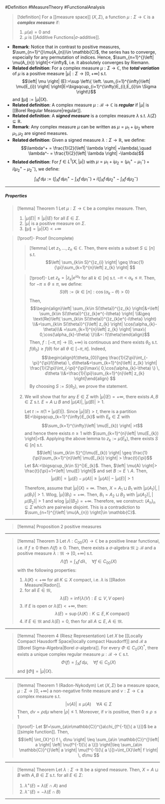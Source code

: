 #Definition #MeasureTheory #FunctionalAnalysis 
> [!definition]
> For a [[measure space]] $(X,\Sigma)$, a function $\mu:\Sigma\to \mathbb{C}$ is a ***complex measure*** if:
> 1. $\mu(\varnothing)=0$ and
> 2. $\mu$ is [[Additive Functions|$\sigma$-additive]].
- **Remark**: Notice that in contrast to positive measures, $\sum_{n=1}^{}\mu(A_{n})\in \mathbb{C}$, the series has to converge, especially for any permutation of indices. Hence, $\sum_{n=1}^{}\left| \mu(A_{n}) \right|<+\infty$, i.e. it absolutely converges by Riemann.
- **Related definition**: For a complex measure $\mu:\Sigma\to \mathbb{C}$, the ***total variation*** of $\mu$ is a positive measure $\left| \mu \right|:\Sigma\to [0,+\infty]$ s.t. $$\left| \mu \right| (E):=\sup \left\{ \left.  \sum_{i=1}^{\infty}\left| \mu(E_{i}) \right|    \right|E=\bigsqcup_{i=1}^{\infty}E_{i},E_{i}\in \Sigma \right\}$$and $\left\| \mu \right\|:=\left| \mu \right|(X)$.
- **Related definition**: A complex measure $\mu:\mathcal{B}\to \mathbb{C}$ is ***regular*** if $\left| \mu \right|$ is [[Borel Regular Measure|regular]].
- **Related definition**: A ***signed measure*** is a complex measure $\lambda$ s.t. $\lambda(\Sigma)\subseteq \mathbb{R}$.
- **Remark**: Any complex measure $\mu$ can be written as $\mu=\mu_{1}+i \mu_{2}$ where $\mu_{1},\mu_{2}$ are signed measures.
- **Related definition**: Given a signed measure $\lambda:\Sigma\to \mathbb{R}$, we define: $$\lambda^+  = \frac{1}{2}(\left| \lambda \right| +\lambda),\quad \lambda^-  = \frac{1}{2}(\left| \lambda \right| -\lambda)$$
- **Related definition**: For $f\in L^1(X,\left| \mu \right|)$ with $\mu=\mu_{1}+i \mu_{2}=(\mu_{1}^+ - \mu_{1}^-)+i(\mu_{2}^+ -\mu_{2}^-)$, we define: $$\int_{X}^{} f \, d\mu:=\left( \int_{X}^{} f \, d\mu^+_{1}-\int_{X}^{} f \, d\mu^-_{1}  \right) +i\left( \int_{X}^{} f \, d\mu^+_{2}-\int_{X}^{} f \, d\mu^-_{2}  \right)  $$
---
##### Properties
> [!lemma] Theorem 1
> Let $\mu:\Sigma\to \mathbb{C}$ be a complex measure. Then, 
> 1. $\left| \mu(E) \right|\leq \left| \mu \right|(E)$ for all $E\in \Sigma$.
> 1. $\left| \mu \right|$ is a positive measure on $\Sigma$.
> 2. $\|\mu \|=\left| \mu \right|(X)<+\infty$

> [!proof]- Proof (Incomplete)
> > [!lemma] 
> > Let $z_{1},\dots,z_{n}\in \mathbb{C}$. Then, there exists a subset $S\subseteq[n]$ s.t. $$\left| \sum_{k\in S}^{}z_{i} \right| \geq \frac{1}{\pi}\sum_{k=1}^{n}\left| z_{k} \right| $$
> 
> > [!proof]-
> > Let $z_{k}=\left| z_{k} \right|e^{i\alpha_{k}}$ for all $k\in [n]$ s.t. $-\pi<\alpha_{k}\leq \pi$. Then, for $-\pi\leq\theta\leq \pi$, we define: $$S(\theta):=\{ k\in [n]:\cos(\alpha_{k}-\theta)>0 \}$$Then,
> > $$\begin{align}\left| \sum_{k\in S(\theta)}^{}z_{k} \right|&=\left| \sum_{k\in S(\theta)}^{}z_{k}e^{-i\theta} \right| \\&\geq \text{Re}\left( \sum_{k\in S(\theta)}^{}z_{k}e^{-i\theta} \right) \\&=\sum_{k\in S(\theta)}^{}\left| z_{k} \right| \cos(\alpha_{k}-\theta)\\& =\sum_{k=1}^{n}\left| z_{k} \right| \max\{ 0,\cos(\alpha_{k}-\theta) \}\\&=: f(\theta)\end{align}$$Then, $f:[-\pi,\pi]\to[0,+\infty)$ is continuous and there exists $\theta_{0}$ s.t. $f(\theta_{0})\geq f(\theta)$ for all $\theta\in [-\pi,\pi]$. Indeed, $$\begin{align}f(\theta_{0})\geq \frac{1}{2\pi}\int_{-\pi}^{\pi}f(\theta)  \, d\theta&=\sum_{k=1}^{n}\left| z_{k} \right| \frac{1}{2\pi}\int_{-\pi}^{\pi}\max\{ 0,\cos(\alpha_{k}-\theta) \}  \, d\theta \\&=\frac{1}{\pi}\sum_{k=1}^{n}\left| z_{k} \right|\end{align} $$ By choosing $S:=S(\theta_{0})$, we prove the statement.
> 
> 2. We will show that for any $E\in \Sigma$ with $\left| \mu \right|(E)=+\infty$, there exists $A,B\in \Sigma$ s.t. $E=A\sqcup B$ and $\left| \mu(A) \right|,\left| \mu(B) \right|>1$. 
>    
>    Let $t:=\pi(1+\left| \mu(E) \right|)$. Since $\left| \mu \right|(E)>t$, there is a partition $E=\bigsqcup_{k=1}^{\infty}E_{k}$ with $E_{k}\in \Sigma$ with $$\sum_{k=1}^{\infty}\left| \mu(E_{k}) \right| >t$$and hence there exists $n\geq 1$ with $\sum_{k=1}^{n}\left| \mu(E_{k}) \right|>t$. Applying the above lemma to $z_{k}:=\mu(E_{k})$, there exists $S\in [n]$ s.t. $$\left| \sum_{k\in S}^{}\mu(E_{k}) \right| \geq \frac{1}{\pi}\sum_{k=1}^{n}\left| \mu(E_{k}) \right| > \frac{t}{\pi}$$Let $A:=\bigsqcup_{k\in S}^{}E_{k}$. Then, $\left| \mu(A) \right|> \frac{t}{\pi}=1+\left| \mu(E) \right|$ and set $B:= E \backslash A$. Then, $$\left| \mu(B) \right| =\left| \mu(E)-\mu(A) \right| \geq \left| \mu(A) \right| -\left| \mu(E) \right| >1$$
>    
>    Therefore, assume that $\left| \mu \right|(X)=\infty$. Then, $X=A_{1}\sqcup B_{1}$ with $\left| \mu(A_{1}) \right|,\left| \mu(B_{1}) \right|>1$.  Wlog, $\left| \mu \right|(B_{1})=+\infty$. Then, $B_{1}=A_{2}\sqcup B_{2}$ with $\left| \mu(A_{2}) \right|,\left| \mu(B_{2}) \right|>1$ and wlog $\left| \mu \right|(B_{2})=+\infty$. Therefore, we construct: $(A_{n})_{n}\subseteq \Sigma$ which are pairwise disjoint. This is a contradiction to $\sum_{n=1}^{}\left| \mu(A_{n}) \right|\in \mathbb{C}$. 
---
> [!lemma] Proposition 2
> positive measures
---
> [!lemma] Theorem 3
> Let $\Lambda: C_{00}(X)\to \mathbb{C}$ be a positive linear functional, i.e. if $f\geq 0$ then $\Lambda(f)\geq 0$. Then, there exists a $\sigma$-algebra $\mathfrak{M}\supseteq \mathcal{B}$ and a positive measure $\lambda:\mathfrak{M}\to[0,+\infty]$ s.t. $$\Lambda(f)=\int_{X}f  \, d\lambda,\quad \forall f\in C_{00}(X) $$with the following properties:
> 1. $\lambda(K)<+\infty$ for all $K\subseteq X$ compact, i.e. $\lambda$ is [[Radon Measure|Radon]].
> 2. for all $E\in \mathfrak{M}$, $$\lambda(E)=\text{inf}\{ \lambda(V):E \subseteq V, V\text{ open} \}$$
> 3. if $E$ is open or $\lambda(E)<+\infty$, then: $$\lambda(E)=\sup\{ \lambda(K):K\subseteq E, K\text{ compact} \}$$
> 4. if $E\in \mathfrak{M}$ and $\lambda(E)=0$, then for all $A\subseteq E$, $A\in \mathfrak{M}.$

---

> [!lemma] Theorem 4 (Riesz Representation)
> Let $X$ be [[Locally Compact Hausdorff Space|locally compact Hausdorff]] and $\mathcal{B}$ a [[Borel Sigma-Algebra|Borel $\sigma$-algebra]]. For every $\Phi\in C_{0}(X)^{*}$, there exists a unique complex regular measure $\mu:\mathcal{B}\to \mathbb{C}$ s.t. $$\Phi(f)=\int_{X}^{} f \, d\mu,\quad \forall f\in C_{0}(X) $$and $\left\| \Phi \right\|=\left| \mu \right|(X)$.
---

> [!lemma] Theorem 1 (Radon-Nykodym)
> Let $(X,\Sigma)$ be a measure space, $\mu:\Sigma\to[0,+\infty]$ a non-negative finite measure and $\nu:\Sigma\to \mathbb{C}$ a complex measure s.t. $$\left| \nu(A) \right|\leq \mu(A)\quad \forall A\in \Sigma$$
> Then, $d\nu=\rho d\mu$ where $\left| \rho \right|\leq 1$. Moreover, if $\nu$ is positive, then $0\leq\rho\leq 1$

> [!proof]-
> Let $f=\sum_{a\in\mathbb{C}}^{}a\chi_{f^{-1}[\{ a \}]}$ be a [[simple function]]. Then, $$\left| \int_{X}^{} f \, d\nu  \right| \leq \sum_{a\in \mathbb{C}}^{}\left| a \right| \left| \nu(f^{-1}[\{ a \}]) \right|\leq \sum_{a\in \mathbb{C}}^{}\left| a \right| \mu(f^{-1}[\{ a \}])=\int_{X}\left| f \right|  \, d\mu  $$
---
> [!lemma] Theorem
> Let $\lambda:\Sigma\to \mathbb{R}$ be a signed measure. Then, $X=A \sqcup B$ with $A,B\in \Sigma$ s.t. for all $E\in \Sigma$:
> 1. $\lambda^+(E)=\lambda(E\cap A)$ and
> 2. $\lambda^-(E)=-\lambda(E\cap B)$
---